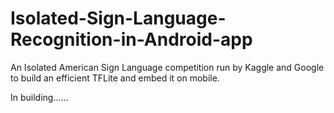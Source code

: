 # Isolated-Sign-Language-Recognition-in-Android-app
An Isolated American Sign Language competition run by Kaggle and Google to build an efficient TFLite and embed it on mobile.

In building......
